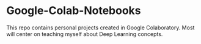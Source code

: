 # Google-Colab-Notebooks

This repo contains personal projects created in Google Colaboratory. Most will center on teaching myself about Deep Learning concepts.
